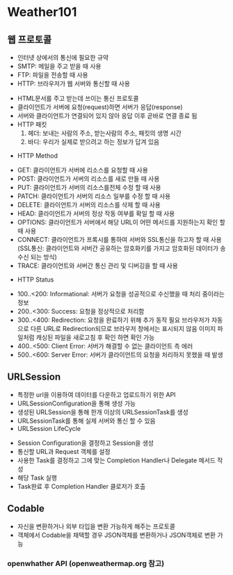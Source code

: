 # Weather101

## 웹 프로토콜
 - 인터넷 상에서의 통신에 필요한 규약
 - SMTP: 메일을 주고 받을 때 사용
 - FTP: 파일을 전송할 때 사용
 - HTTP: 브라우저가 웹 서버와 통신할 때 사용
  * HTML문서를 주고 받는데 쓰이는 통신 프로토콜
  * 클라이언트가 서버에 요청(request)하면 서버가 응답(response)
  * 서버와 클라이언트가 연결되어 있지 않아 응답 이후 곧바로 연결 종료 됨
  * HTTP 패킷
    1) 헤더: 보내는 사람의 주소, 받는사람의 주소, 패킷의 생명 시간
    2) 바디: 우리가 실제로 받으려고 하는 정보가 답겨 있음
 - HTTP Method
  * GET: 클라이언트가 서버에 리소스를 요청할 때 사용
  * POST: 클라이언트가 서버의 리소스를 새로 만들 때 사용
  * PUT: 클라이언트가 서버의 리소스를전체 수정 할 때 사용
  * PATCH: 클라이언트가 서버의 리소스 일부를 수정 할 때 사용
  * DELETE: 클라이언트가 서버의 리소스를 삭제 할 때 사용
  * HEAD: 클라이언트가 서버의 정상 작동 여부를 확일 할 때 사용
  * OPTIONS: 클라이언트가 서버에서 해당 URL이 어떤 메서드를 지원하는지 확인 할 때 사용
  * CONNECT: 클라이언트가 프록시를 통하여 서버와 SSL통신을 하고자 할 때 사용  (SSL통신: 클라이언트와 서버간 공유하는 암호화키를 가지고 암호화된 데이터가 송수신 되는 방식)
  * TRACE: 클라이언트와 서버간 통신 관리 및 디버깅을 할 때 사용
 - HTTP Status
  * 100..<200: Informational: 서버가 요청을 성공적으로 수신했을 때 처리 중이라는 정보
  * 200..<300: Success: 요청을 정상적으로 처리함
  * 300..<400: Redirection: 요청을 완료하기 위해 추가 동작 필요  브라우저가 자동으로 다른 URL로 Redirection되므로 브라우저 창에서는 표시되지 않음  이미지 파일처럼 캐싱된 파일을 새로고침 후 확인 하면 확인 가능
  * 400..<500: Client Error: 서버가 해결할 수 없는 클라이언트 측 에러
  * 500..<600: Server Error: 서버가 클라이언트의 요청을 처리하지 못했을 때 발생
 
 ## URLSession
 - 특정한 url을 이용하여 데이터를 다운하고 업로드하기 위한 API
 - URLSessionConfiguration을 통해 생성 가능
 - 생성된 URLSession을 통해 한개 이상의 URLSessionTask를 생성
 - URLSessionTask를 통해 실제 서버와 통신 할 수 있음
 - URLSession LifeCycle
  * Session Configuration을 결정하고 Session을 생성
  * 통신할 URL과 Request 객체를 설정
  * 사용한 Task를 결정하고 그에 맞는 Completion Handler나 Delegate 메서드 작성
  * 해당 Task 실행
  * Task완료 후 Completion Handler 클로저가 호출
 
 ## Codable
 - 자신을 변환하거나 외부 타입을 변환 가능하게 해주는 프로토콜
 - 객체에서 Codable을 채택할 경우 JSON객체를 변환하거나 JSON객체로 변환 가능
 
 ### openwhather API (openweathermap.org 참고)
